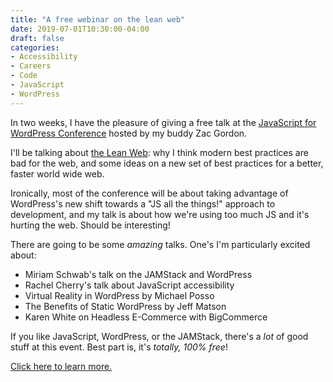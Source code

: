 ```yaml
---
title: "A free webinar on the lean web"
date: 2019-07-01T10:30:00-04:00
draft: false
categories:
- Accessibility
- Careers
- Code
- JavaScript
- WordPress
---
```


In two weeks, I have the pleasure of giving a free talk at the [JavaScript for WordPress Conference](https://javascriptforwp.com/conference/) hosted by my buddy Zac Gordon.

I'll be talking about [the Lean Web](/talks/the-lean-web/): why I think modern best practices are bad for the web, and some ideas on a new set of best practices for a better, faster world wide web.

Ironically, most of the conference will be about taking advantage of WordPress's new shift towards a "JS all the things!" approach to development, and my talk is about how we're using too much JS and it's hurting the web. Should be interesting!

There are going to be some *amazing* talks. One's I'm particularly excited about:

- Miriam Schwab's talk on the JAMStack and WordPress
- Rachel Cherry's talk about JavaScript accessibility
- Virtual Reality in WordPress by Michael Posso
- The Benefits of Static WordPress by Jeff Matson
- Karen White on Headless E-Commerce with BigCommerce

If you like JavaScript, WordPress, or the JAMStack, there's a *lot* of good stuff at this event. Best part is, it's *totally, 100% free*!

[Click here to learn more.](https://javascriptforwp.com/conference/)
